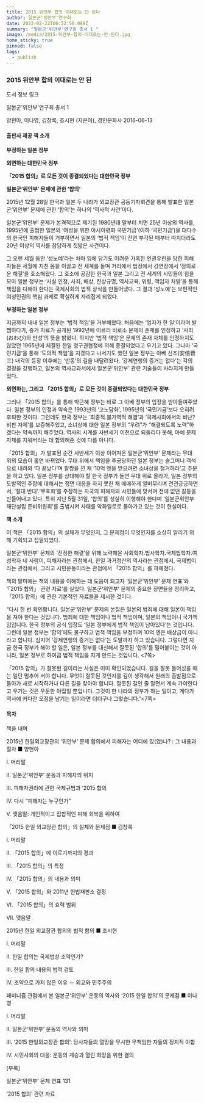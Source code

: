 ```yaml
---
title: 2015 위안부 합의 이대로는 안 된다
author: 일본군'위안부'연구회
date: 2022-02-22T06:52:50.089Z
summary: "일본군'위안부'연구회 총서 1 "
image: /media/2015-위안부-합의-이대로는-안-된다.jpg
home_sticky: true
pinned: false
tags:
  - publish
---
```

### 2015 위안부 합의 이대로는 안 된

도서 정보 링크[](https://www.aladin.co.kr/shop/wproduct.aspx?ItemId=86094239)

일본군'위안부'연구회 총서 1 

양현아, 이나영, 김창록, 조시현 (지은이), 경인문화사 2016-06-13

#### **출판사 제공 책 소개**

**부정하는 일본 정부**

**외면하는 대한민국 정부**

**「2015 합의」로 모든 것이 종결되었다는 대한민국 정부**

**일본군‘위안부’ 문제에 관한 ‘합의’**

2015년 12월 28일 한국과 일본 두 나라가 외교장관 공동기자회견을 통해 발표한 일본군‘위안부’ 문제에 관한 ‘합의’는 하나의 ‘역사적 사건’이다.

일본군‘위안부’ 문제가 본격적으로 제기된 1980년대 말부터 치면 25년 이상의 역사를, 1995년에 출범한 일본의 ‘여성을 위한 아시아평화 국민기금’(이하 ‘국민기금’)을 대다수의 한국인 피해자들이 거부하면서 일본의 ‘법적 책임’이 전면 부각된 때부터 따지더라도 20년 이상의 역사를 참담하게 짓밟은 사건이다.

그 오랜 세월 동안 ‘성노예’라는 차마 입에 담기도 어려운 가혹한 인권유린을 당한 피해자들은 세월에 지친 몸을 이끌고 전 세계를 돌며 거리에서 법정에서 강연장에서 ‘정의로운 해결’을 호소해왔다. 그 호소에 공감한 한국과 일본 그리고 전 세계의 시민들이 힘을 모아 일본 정부는 ‘사실 인정, 사죄, 배상, 진상규명, 역사교육, 위령, 책임자 처벌’을 통해 책임을 다해야 한다는 국제사회의 법적 상식을 만들어냈다. 그 결과 ‘성노예’는 보편적인 여성인권의 핵심 과제로 확실하게 자리잡게 되었다.

**부정하는 일본 정부**

지금까지 내내 일본 정부는 ‘법적 책임’을 거부해왔다. 처음에는 ‘업자가 한 일’이라며 발뺌하다가, 증거 자료가 공개된 1992년에 이르러 비로소 문제의 존재를 인정하고 ‘사죄(おわび)와 반성’의 뜻을 밝혔다. 하지만 ‘법적 책임’은 문제의 존재 자체를 인정하지도 않았던 1965년에 체결된 한일 청구권협정에 의해 종결되었다고 우기고 있다. 그나마 ‘국민기금’을 통해 ‘도의적 책임’을 지겠다고 나서기도 했던 일본 정부는 아베 신조(安倍晋三) 내각의 등장 이후에는 ‘반동’의 길을 내달려왔다. ‘강제연행의 증거는 없다’는 각의 결정을 강행하고, 일본의 역사교과서에서 일본군‘위안부’ 관련 기술들이 사라지게 만들었다.

**외면하는, 그리고 「2015 합의」로 모든 것이 종결되었다는 대한민국 정부**

그러나 「2015 합의」를 통해 박근혜 정부는 바로 그 아베 정부의 입장을 받아들여주었다. 일본 정부의 인정과 약속은 1993년의 ‘고노담화’, 1995년의 ‘국민기금’보다 오히려 후퇴한 것이다. 그런데도 한국 정부는 ‘최종적.불가역적 해결’과 ‘국제사회에서의 비난?비판 자제’를 보증해주었고, 소녀상에 대한 일본 정부의 “우려”가 “해결되도록 노력”하겠다는 약속까지 해주었다. 역사의 시계를 사반세기 이전으로 되돌리다 못해, 아예 문제 자체를 지워버리는 데 합의해준 것에 다름 아니다.

「2015 합의」가 발표된 순간 사반세기 이상 이어져온 일본군‘위안부’ 문제라는 무대 위의 모습이 홀연 바뀌었다. 무대 위에서 책임을 추궁당하던 일본 정부는 슬그머니 객석으로 내려와 ‘다 끝났다’며 팔짱을 낀 채 ‘10억 엔을 받으려면 소녀상을 철거하라’고 주문을 하고 있다. 일본 정부를 상대해야 할 한국 정부가 돌연 무대 위로 올라가, 일본 정부의 도발적인 주장에 대해서는 정면 대응을 하지 못한 채 애매하게 얼버무리며 전전긍긍하면서, ‘절대 반대’.‘무효화’를 주장하는 자국의 피해자와 시민들에 맞서며 전에 없던 갈등을 만들어내고 있다. 특히 지난 5월 31일, ‘합의’를 성실히 이행해야 한다며 ‘일본군위안부 재단설립 준비위원회’를 출범시켜 사태를 악화일로로 몰아가고 있는 것이 현실이다.

**책 소개**

이 책은 「2015 합의」의 실체가 무엇인지, 그 문제점이 무엇인지를 소상히 알리기 위해 기획되고 집필되었다.

일본군‘위안부’ 문제의 ‘진정한 해결’을 위해 노력해온 사회학자.법사학자.국제법학자.여성학자 네 사람이, 피해자라는 관점에서, 한일 과거청산의 역사라는 관점에서, 국제법이라는 관점에서, 그리고 시민운동이라는 관점에서 「2015 합의」를 파헤쳤다.

책의 말미에는 책의 내용을 이해하는 데 도움이 되고자 ‘일본군‘위안부’ 문제 연표’와 ‘「2015 합의」 관련 자료’를 실었다. 일본군‘위안부’ 문제의 중요한 장면들을 정리하고, 「2015 합의」에 관한 기본적인 자료들을 제시한 것이다.

“다시 한 번 확인합니다. 일본군‘위안부’ 문제의 본질은 일본의 범죄에 대해 일본이 책임을 져야 한다는 것입니다. 범죄에 대한 책임이니 법적 책임이며, 일본의 책임이니 국가책임입니다. 한국 정부의 공식 입장도 ‘일본 정부에게 법적 책임이 남아있다’는 것입니다. 그런데 일본 정부는 ‘합의’에도 불구하고 법적 책임을 부정하며 10억 엔은 배상금이 아니라고 합니다. 심지어 ‘강제연행의 증거는 없다’는 도발까지 하고 있습니다. 그렇다면 지금 한국 정부가 해야 할 일은, 일본 정부를 대신해서 잘못된 ‘합의’를 밀어붙이는 것이 아니라, 일본 정부로 하여금 법적 책임을 지게 만드는 것입니다. <7쪽>

「2015 합의」가 잘못된 길이라는 사실은 이미 확인되었습니다. 길을 잘못 들어섰을 때는 일단 멈추어 서야 합니다. 무엇이 잘못된 것인지를 깊이 생각해서 원래의 출발점으로 돌아가 새로 시작하거나 다른 길을 찾아야 합니다. 잘못된 길인 줄 알면서 계속 가야한다고 우기는 것은 우둔한 아집일 뿐입니다. 그것이 한 나라의 정부가 하는 일이고, 게다가 역사에 커다란 오점을 남기는 일이라면 더더구나 그렇습니다.”<7쪽>

#### 목차

책을 내며

2015년 한일외교장관의 ‘위안부’ 문제 합의에서 피해자는 어디에 있(었)나? : 그 내용과 절차 ■ 양현아

Ⅰ. 머리말

Ⅱ. 일본군‘위안부’ 운동과 피해자의 위치

Ⅲ. 피해자권리에 관한 국제규범과 ‘2015 합의

Ⅳ. 다시 “피해자는 누구인가”

V. 맺음말: 개인적이고 집합적인 피해 회복을 위하여

「2015 한일 외교장관 합의」의 실체와 문제점 ■ 김창록

Ⅰ. 머리말

Ⅱ. 「2015 합의」에 이르기까지의 경과

Ⅲ. 「2015 합의」의 특정

Ⅳ. 「2015 합의」의 내용과 의미

Ⅴ. 「2015 합의」와 2011년 헌법재판소 결정

Ⅵ. 「2015 합의」의 효력 범위

Ⅶ. 맺음말

2015년 한일 외교장관 합의의 법적 함의 ■ 조시현

Ⅰ. 머리말

Ⅱ. 한일 합의는 국제법상 조약인가?

Ⅲ. 한일 합의 내용의 법적 검토

Ⅳ. 조약으로 가지 않은 이유 － 외교와 민주주의

페미니즘 관점에서 본 일본군‘위안부’ 운동의 역사와 ‘2015 한일 합의’의 문제점 ■ 이나영

Ⅰ. 머리말

Ⅱ. 일본군‘위안부’ 운동의 역사와 의미

Ⅲ. ‘2015 한일외교장관 합의’: 당사자들의 열망을 무시한 무책임한 자들의 정치적 야합

Ⅳ. 시민사회의 대응: 운동의 계승과 열린 희망을 위한 결의

\[부록]

일본군‘위안부’ 문제 연표 131

‘2015 합의’ 관련 자료